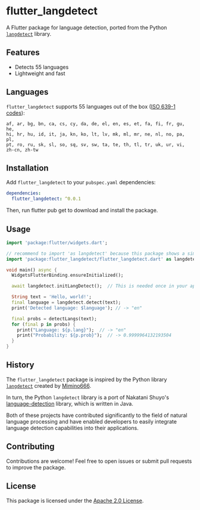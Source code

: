 # flutter_langdetect

A Flutter package for language detection, ported from the Python [`langdetect`](https://github.com/Mimino666/langdetect) library.

## Features
- Detects 55 languages
- Lightweight and fast

## Languages
`flutter_langdetect` supports 55 languages out of the box ([ISO 639-1 codes](https://en.wikipedia.org/wiki/List_of_ISO_639-1_codes)):

    af, ar, bg, bn, ca, cs, cy, da, de, el, en, es, et, fa, fi, fr, gu, he,
    hi, hr, hu, id, it, ja, kn, ko, lt, lv, mk, ml, mr, ne, nl, no, pa, pl,
    pt, ro, ru, sk, sl, so, sq, sv, sw, ta, te, th, tl, tr, uk, ur, vi, zh-cn, zh-tw

## Installation

Add `flutter_langdetect` to your `pubspec.yaml` dependencies:

```yaml
dependencies:
  flutter_langdetect: ^0.0.1
```
Then, run flutter pub get to download and install the package.

## Usage
```dart
import 'package:flutter/widgets.dart';

// recommend to import 'as langdetect' because this package shows a simple function name 'detect'
import 'package:flutter_langdetect/flutter_langdetect.dart' as langdetect;

void main() async {
  WidgetsFlutterBinding.ensureInitialized();

  await langdetect.initLangDetect();  // This is needed once in your application after ensureInitialized()

  String text = 'Hello, world!';
  final language = langdetect.detect(text);
  print('Detected language: $language'); // -> "en"

  final probs = detectLangs(text);
  for (final p in probs) {
    print("Language: ${p.lang}");  // -> "en"
    print("Probability: ${p.prob}");  // -> 0.9999964132193504
  }
}
```

## History

The `flutter_langdetect` package is inspired by the Python library [`langdetect`](https://github.com/Mimino666/langdetect) created by [Mimino666](https://github.com/Mimino666). 

In turn, the Python `langdetect` library is a port of Nakatani Shuyo's [language-detection](https://github.com/shuyo/language-detection) library, which is written in Java. 

Both of these projects have contributed significantly to the field of natural language processing and have enabled developers to easily integrate language detection capabilities into their applications.

## Contributing
Contributions are welcome! Feel free to open issues or submit pull requests to improve the package.

## License
This package is licensed under the [Apache 2.0 License](https://www.apache.org/licenses/LICENSE-2.0.html).